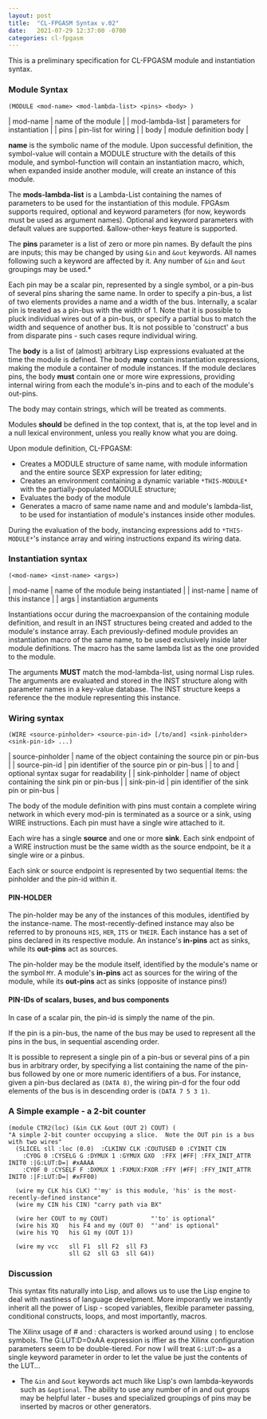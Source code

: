 ```yaml
---
layout: post
title:  "CL-FPGASM Syntax v.02"
date:   2021-07-29 12:37:00 -0700
categories: cl-fpgasm
---
```

This is a preliminary specification for CL-FPGASM module and instantiation syntax.

### Module Syntax
```
(MODULE <mod-name> <mod-lambda-list> <pins> <body> )
```

| mod-name         | name of the module |
| mod-lambda-list  | parameters for instantiation |
| pins             | pin-list for wiring |
| body             | module definition body |

**name** is the symbolic name of the module.  Upon successful definition, the symbol-value will contain a MODULE structure with the details of this module, and symbol-function will contain an instantiation macro, which, when expanded inside another module, will create an instance of this module.

The **mods-lambda-list** is a Lambda-List containing the names of parameters to be used for the instantiation of this module.  FPGAsm supports required, optional and keyword parameters (for now, keywords must be used as argument names).  Optional and keyword parameters with default values are supported.  &allow-other-keys feature is supported.

The **pins** parameter is a list of zero or more pin names.  By default the pins are inputs; this may be changed by using `&in` and `&out` keywords.  All names following such a keyword are affected by it.  Any number of `&in` and `&out` groupings may be used.*

Each pin may be a scalar pin, represented by a single symbol, or a pin-bus of several pins sharing the same name.  In order to specify a pin-bus, a list of two elements provides a name and a width of the bus.  Internally, a scalar pin is treated as a pin-bus with the width of 1.
Note that it is possible to pluck individual wires out of a pin-bus, or specify a partial bus to match the width and sequence of another bus.  It is not possible to 'construct' a bus from disparate pins - such cases requre individual wiring.

The **body** is a list of (almost) arbitrary Lisp expressions evaluated at the time the module is defined.  The body **may** contain instantiation expressions, making the module a container of module instances.  If the module declares pins, the body **must** contain one or more wire expressions, providing internal wiring from each the module's in-pins and to each of the module's out-pins.

The body may contain strings, which will be treated as comments.

Modules **should** be defined in the top context, that is, at the top level and in a null lexical environment, unless you really know what you are doing.

Upon module definition, CL-FPGASM:
* Creates a MODULE structure of same name, with module information and the entire source SEXP expression for later editing;
* Creates an environment containing a dynamic variable `*THIS-MODULE*` with the partially-populated MODULE structure;
* Evaluates the body of the module
* Generates a macro of same name name and and module's lambda-list, to be used for instantiation of module's instances inside other modules.

During the evaluation of the body, instancing expressions add to `*THIS-MODULE*`'s instance array and wiring instructions expand its wiring data.  

### Instantiation syntax
```
(<mod-name> <inst-name> <args>)
```

| mod-name | name of the module being instantiated |
| inst-name | name of this instance |
| args | instantiation arguments

Instantiations occur during the macroexpansion of the containing module definition, and result in an INST structures being created and added to the module's instance array.  Each previously-defined module provides an instantiation macro of the same name, to be used exclusively inside later module definitions.  The macro has the same lambda list as the one provided to the module.  

The arguments **MUST** match the mod-lambda-list, using normal Lisp rules.  The arguments are evaluated and stored in the INST structure along with parameter names in a key-value database.  The INST structure keeps a reference the the module representing this instance.

### Wiring syntax

```
(WIRE <source-pinholder> <source-pin-id> [/to/and] <sink-pinholder> <sink-pin-id> ...)
```  

| source-pinholder | name of the object containing the source pin or pin-bus |
| source-pin-id | pin identifier of the source pin or pin-bus |
| to and | optional syntax sugar for readability |
| sink-pinholder | name of object containing the sink pin or pin-bus |
| sink-pin-id | pin identifier of the sink pin or pin-bus |

The body of the module definition with pins must contain a complete wiring network in which every mod-pin is terminated as a source or a sink, using WIRE instructions.  Each pin must have a single wire attached to it.

Each wire has a single **source** and one or more **sink**.  Each sink endpoint of a WIRE instruction must be the same width as the source endpoint, be it a single wire or a pinbus.

Each sink or source endpoint is represented by two sequential items: the pinholder and the pin-id within it.

#### PIN-HOLDER

The pin-holder may be any of the instances of this modules, identified by the instance-name.  The most-recently-defined instance may also be referred to by pronouns `HIS`, `HER`, `ITS` or `THEIR`.  Each instance has a set of pins declared in its respective module.  An instance's **in-pins** act as sinks, while its **out-pins** act as sources.

The pin-holder may be the module itself, identified by the module's name or the symbol `MY`.  A module's **in-pins** act as sources for the wiring of the module, while its **out-pins** act as sinks (opposite of instance pins!)

#### PIN-IDs of scalars, buses, and bus components

In case of a scalar pin, the pin-id is simply the name of the pin.

If the pin is a pin-bus, the name of the bus may be used to represent all the pins in the bus, in sequential ascending order.

It is possible to represent a single pin of a pin-bus or several pins of a pin bus in arbitrary order, by specifying a list containing the name of the pin-bus followed by one or more numeric identifiers of a bus.  For instance, given a pin-bus declared as `(DATA 8)`, the wiring pin-d for the four odd elements of the bus is in descending order is `(DATA 7 5 3 1)`.

### A Simple example - a 2-bit counter
```
(module CTR2(loc) (&in CLK &out (OUT 2) COUT) ( 
"A simple 2-bit counter occupying a slice.  Note the OUT pin is a bus with two wires"
  (SLICEL sll :loc (0.0)  :CLKINV CLK :COUTUSED 0 :CYINIT CIN 
    :CY0G 0 :CYSELG G :DYMUX 1 :GYMUX GXO  :FFX |#FF| :FFX_INIT_ATTR INIT0 :|G:LUT:D=| #xAAAA
    :CY0F 0 :CYSELF F :DXMUX 1 :FXMUX:FXOR :FFY |#FF| :FFY_INIT_ATTR INIT0 :|F:LUT:D=| #xFF00)

  (wire my CLK his CLK) "'my' is this module, 'his' is the most-recently-defined instance"
  (wire my CIN his CIN) "carry path via BX"

  (wire her COUT to my COUT)            "'to' is optional"
  (wire his XQ   his F4 and my (OUT 0)  "'and' is optional" 
  (wire his YQ   his G1 my (OUT 1)) 

  (wire my vcc   sll F1  sll F2  sll F3
                 sll G2  sll G3  sll G4))
```

### Discussion

This syntax fits naturally into Lisp, and allows us to use the Lisp engine to deal with nastiness of language develpment.  More imporantly we instantly inherit all the power of Lisp - scoped variables, flexible parameter passing, conditional constructs, loops, and most importantly, macros.

The Xilinx usage of # and : characters is worked around using `|` to enclose symbols.  The G:LUT:D=0xAA expression is iffier as the Xilinx configuration parameters seem to be double-tiered.  For now I will treat `G:LUT:D=` as a single keyword parameter in order to let the value be just the contents of the LUT...

* The `&in` and `&out` keywords act much like Lisp's own lambda-keywords such as `&optional`.  The ability to use any number of in and out groups may be helpful later - buses and specialized groupings of pins may be inserted by macros or other generators.




